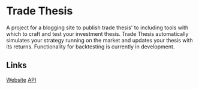 # Trade Thesis
A project for a blogging site to publish trade thesis' to including tools with which to craft and test your investment thesis. Trade Thesis automatically simulates your strategy running on the market and updates your thesis with its returns. Functionality for backtesting is currently in development.

## Links
[Website](https://sites.google.com/view/tradethesis/home)
[API](https://trade-thesis.onrender.com/)

